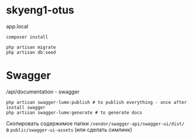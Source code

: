 # skyeng1-otus

app.local

```shell
composer install

php artisan migrate
php artisan db:seed
```

# Swagger
<host>/api/documentation - swagger
```shell
php artisan swagger-lume:publish # to publish everything - once after install swagger
php artisan swagger-lume:generate # to generate docs
```

Скопировать содержимое папки `/vendor/swagger-api/swagger-ui/dist/`  
в `public/swagger-ui-assets` (или сделать симлинк)